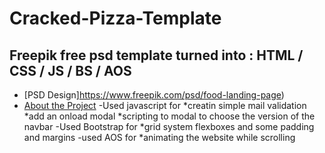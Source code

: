 # Cracked-Pizza-Template
## Freepik free psd template turned into : HTML / CSS / JS / BS / AOS 
- [PSD Design]https://www.freepik.com/psd/food-landing-page)
- [About the Project]()
 -Used javascript for
   *creatin simple mail validation
   *add an onload modal
   *scripting to modal to choose the version of the navbar
 -Used Bootstrap for
   *grid system flexboxes and some padding and margins
 -used AOS for
  *animating the website while scrolling
